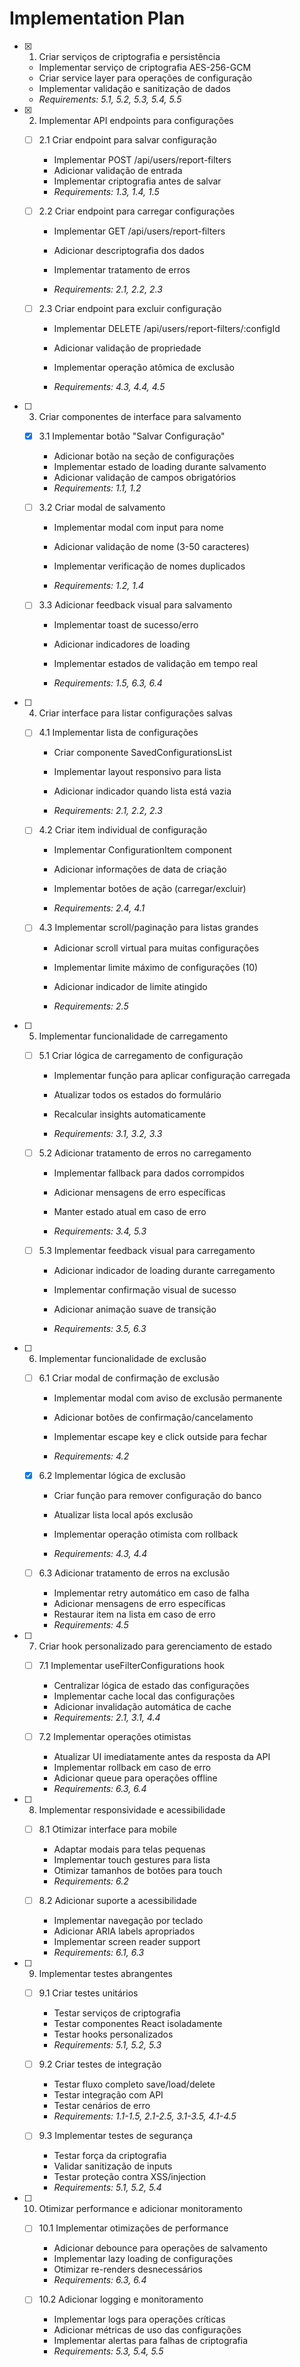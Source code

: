# Implementation Plan

- [x] 1. Criar serviços de criptografia e persistência

  - Implementar serviço de criptografia AES-256-GCM
  - Criar service layer para operações de configuração
  - Implementar validação e sanitização de dados
  - _Requirements: 5.1, 5.2, 5.3, 5.4, 5.5_


- [x] 2. Implementar API endpoints para configurações

  - [ ] 2.1 Criar endpoint para salvar configuração
    - Implementar POST /api/users/report-filters
    - Adicionar validação de entrada
    - Implementar criptografia antes de salvar
    - _Requirements: 1.3, 1.4, 1.5_


  - [ ] 2.2 Criar endpoint para carregar configurações
    - Implementar GET /api/users/report-filters
    - Adicionar descriptografia dos dados
    - Implementar tratamento de erros

    - _Requirements: 2.1, 2.2, 2.3_

  - [ ] 2.3 Criar endpoint para excluir configuração
    - Implementar DELETE /api/users/report-filters/:configId

    - Adicionar validação de propriedade

    - Implementar operação atômica de exclusão
    - _Requirements: 4.3, 4.4, 4.5_

- [ ] 3. Criar componentes de interface para salvamento
  - [x] 3.1 Implementar botão "Salvar Configuração"

    - Adicionar botão na seção de configurações
    - Implementar estado de loading durante salvamento
    - Adicionar validação de campos obrigatórios
    - _Requirements: 1.1, 1.2_


  - [ ] 3.2 Criar modal de salvamento
    - Implementar modal com input para nome
    - Adicionar validação de nome (3-50 caracteres)
    - Implementar verificação de nomes duplicados

    - _Requirements: 1.2, 1.4_


  - [ ] 3.3 Adicionar feedback visual para salvamento
    - Implementar toast de sucesso/erro
    - Adicionar indicadores de loading
    - Implementar estados de validação em tempo real

    - _Requirements: 1.5, 6.3, 6.4_

- [ ] 4. Criar interface para listar configurações salvas
  - [ ] 4.1 Implementar lista de configurações
    - Criar componente SavedConfigurationsList


    - Implementar layout responsivo para lista
    - Adicionar indicador quando lista está vazia
    - _Requirements: 2.1, 2.2, 2.3_



  - [ ] 4.2 Criar item individual de configuração
    - Implementar ConfigurationItem component
    - Adicionar informações de data de criação

    - Implementar botões de ação (carregar/excluir)
    - _Requirements: 2.4, 4.1_



  - [ ] 4.3 Implementar scroll/paginação para listas grandes
    - Adicionar scroll virtual para muitas configurações
    - Implementar limite máximo de configurações (10)

    - Adicionar indicador de limite atingido
    - _Requirements: 2.5_

- [ ] 5. Implementar funcionalidade de carregamento


  - [ ] 5.1 Criar lógica de carregamento de configuração
    - Implementar função para aplicar configuração carregada
    - Atualizar todos os estados do formulário
    - Recalcular insights automaticamente

    - _Requirements: 3.1, 3.2, 3.3_

  - [ ] 5.2 Adicionar tratamento de erros no carregamento
    - Implementar fallback para dados corrompidos
    - Adicionar mensagens de erro específicas

    - Manter estado atual em caso de erro
    - _Requirements: 3.4, 5.3_

  - [ ] 5.3 Implementar feedback visual para carregamento
    - Adicionar indicador de loading durante carregamento

    - Implementar confirmação visual de sucesso
    - Adicionar animação suave de transição
    - _Requirements: 3.5, 6.3_

- [ ] 6. Implementar funcionalidade de exclusão
  - [ ] 6.1 Criar modal de confirmação de exclusão
    - Implementar modal com aviso de exclusão permanente

    - Adicionar botões de confirmação/cancelamento
    - Implementar escape key e click outside para fechar
    - _Requirements: 4.2_



  - [x] 6.2 Implementar lógica de exclusão


    - Criar função para remover configuração do banco

    - Atualizar lista local após exclusão
    - Implementar operação otimista com rollback


    - _Requirements: 4.3, 4.4_

  - [ ] 6.3 Adicionar tratamento de erros na exclusão
    - Implementar retry automático em caso de falha
    - Adicionar mensagens de erro específicas
    - Restaurar item na lista em caso de erro
    - _Requirements: 4.5_

- [ ] 7. Criar hook personalizado para gerenciamento de estado
  - [ ] 7.1 Implementar useFilterConfigurations hook
    - Centralizar lógica de estado das configurações
    - Implementar cache local das configurações
    - Adicionar invalidação automática de cache
    - _Requirements: 2.1, 3.1, 4.4_

  - [ ] 7.2 Implementar operações otimistas
    - Atualizar UI imediatamente antes da resposta da API
    - Implementar rollback em caso de erro
    - Adicionar queue para operações offline
    - _Requirements: 6.3, 6.4_

- [ ] 8. Implementar responsividade e acessibilidade
  - [ ] 8.1 Otimizar interface para mobile
    - Adaptar modais para telas pequenas
    - Implementar touch gestures para lista
    - Otimizar tamanhos de botões para touch
    - _Requirements: 6.2_

  - [ ] 8.2 Adicionar suporte a acessibilidade
    - Implementar navegação por teclado
    - Adicionar ARIA labels apropriados
    - Implementar screen reader support
    - _Requirements: 6.1, 6.3_

- [ ] 9. Implementar testes abrangentes
  - [ ] 9.1 Criar testes unitários
    - Testar serviços de criptografia
    - Testar componentes React isoladamente
    - Testar hooks personalizados
    - _Requirements: 5.1, 5.2, 5.3_

  - [ ] 9.2 Criar testes de integração
    - Testar fluxo completo save/load/delete
    - Testar integração com API
    - Testar cenários de erro
    - _Requirements: 1.1-1.5, 2.1-2.5, 3.1-3.5, 4.1-4.5_

  - [ ] 9.3 Implementar testes de segurança
    - Testar força da criptografia
    - Validar sanitização de inputs
    - Testar proteção contra XSS/injection
    - _Requirements: 5.1, 5.2, 5.4_

- [ ] 10. Otimizar performance e adicionar monitoramento
  - [ ] 10.1 Implementar otimizações de performance
    - Adicionar debounce para operações de salvamento
    - Implementar lazy loading de configurações
    - Otimizar re-renders desnecessários
    - _Requirements: 6.3, 6.4_

  - [ ] 10.2 Adicionar logging e monitoramento
    - Implementar logs para operações críticas
    - Adicionar métricas de uso das configurações
    - Implementar alertas para falhas de criptografia
    - _Requirements: 5.3, 5.4, 5.5_